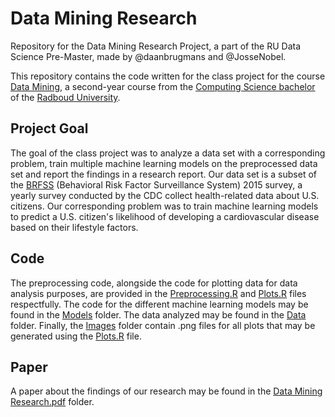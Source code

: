 # Data Mining Research
Repository for the Data Mining Research Project, a part of the RU Data Science Pre-Master, made by @daanbrugmans and @JosseNobel.

This repository contains the code written for the class project for the course [Data Mining](https://www.ru.nl/courseguides/socsci/courses-osiris/ai/nwi-ibi008-data-mining/), 
a second-year course from the [Computing Science bachelor](https://www.ru.nl/en/education/bachelors/computing-science) of the [Radboud University](https://www.ru.nl/en).

## Project Goal
The goal of the class project was to analyze a data set with a corresponding problem, train multiple machine learning models on the preprocessed data set and report the findings in a research report. Our data set is a subset of the [BRFSS](https://www.cdc.gov/brfss/index.html) (Behavioral Risk Factor Surveillance System) 2015 survey, a yearly survey conducted by the CDC collect health-related data about U.S. citizens. Our corresponding problem was to train machine learning models to predict a U.S. citizen's likelihood of developing a cardiovascular disease based on their lifestyle factors.

## Code
The preprocessing code, alongside the code for plotting data for data analysis purposes, are provided in the [Preprocessing.R](Preprocessing.R) and [Plots.R](Plots.R) files respectfully. The code for the different machine learning models may be found in the [Models](Models) folder. The data analyzed may be found in the [Data](Data) folder. Finally, the [Images](Images) folder contain .png files for all plots that may be generated using the [Plots.R](Plots.R) file.

## Paper
A paper about the findings of our research may be found in the [Data Mining Research.pdf](Data_Mining_Research.pdf) folder.
